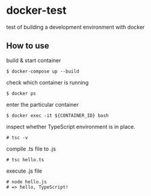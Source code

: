 # docker-test

test of building a development environment with docker

## How to use

build & start container

```
$ docker-compose up --build
```

check which container is running

```
$ docker ps
```

enter the particular container

```
$ docker exec -it ${CONTAINER_ID} bash
```

inspect whether TypeScript environment is in place.

```
# tsc -v
```

compile .ts file to .js

```
# tsc hello.ts
```

execute .js file

```
# node hello.js
# => hello, TypeScript!
```